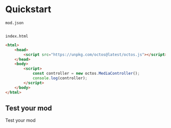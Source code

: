 # Quickstart
`mod.json`
```json

```
`index.html`
```html
<html>
    <head>
        <script src="https://unpkg.com/octos@latest/octos.js"></script>
    </head>
    <body>
        <script>
            const controller = new octos.MediaController();
            console.log(controller);
        </script>
    </body>
</html>
```

## Test your mod
Test your mod